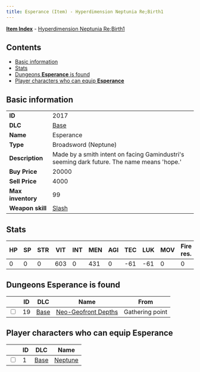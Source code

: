 ```yaml
---
title: Esperance (Item) - Hyperdimension Neptunia Re;Birth1
---
```


[**Item Index**](/neptunia/rb1/item/index.html) - [Hyperdimension Neptunia Re;Birth1](/neptunia/rb1)

## Contents

- [Basic information](#basic-information)
- [Stats](#stats)
- [Dungeons **Esperance** is found](#dungeons-esperance-is-found)
- [Player characters who can equip **Esperance**](#player-characters-who-can-equip-esperance)

## Basic information

|   |   |
| -- | -- |
| **ID** | 2017 |
| **DLC** | [Base](/neptunia/rb1/dlc/1-base.html) |
| **Name** | Esperance |
| **Type** | Broadsword (Neptune) |
| **Description** | Made by a smith intent on facing Gamindustri's seeming dark future. The name means 'hope.' |
| **Buy Price** | 20000 |
| **Sell Price** | 4000 |
| **Max inventory** | 99 |
| **Weapon skill** | [Slash](/neptunia/rb1/skill/1-2-slash.html) |


## Stats

| HP | SP | STR | VIT | INT | MEN | AGI | TEC | LUK | MOV | Fire res. | Ice res. | Wind res. | Lightning res. |
| -- | -- | --- | --- | --- | --- | --- | --- | --- | --- | --------- | -------- | --------- | -------------- |
| 0 | 0 | 0 | 603 | 0 | 431 | 0 | -61 | -61 | 0 | 0 | 0 | 0 | 0 |


## Dungeons **Esperance** is found

|    | ID | DLC | Name | From |
| -- | -- | --- | ---- | ---- |
| <input type="checkbox" id="rb1-dungeon-1-19" class="trackbox" /> | 19 | [Base](/neptunia/rb1/dlc/1-base.html) | [Neo-Geofront Depths](/neptunia/rb1/dungeon/1-19-neo-geofront-depths.html) | Gathering point |


## Player characters who can equip **Esperance**

|    | ID | DLC | Name |
| -- | -- | --- | ---- |
| <input type="checkbox" id="rb1-player-1-1" class="trackbox" /> | 1 | [Base](/neptunia/rb1/dlc/1-base.html) | [Neptune](/neptunia/rb1/player/1-1-neptune.html) |
